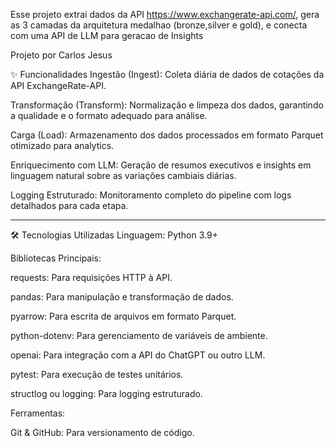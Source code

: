 Esse projeto extrai dados da API  https://www.exchangerate-api.com/, gera as 3 camadas da arquitetura medalhao (bronze,silver e gold), e conecta com uma API de LLM para geracao de Insights

Projeto por Carlos Jesus


✨ Funcionalidades
Ingestão (Ingest): Coleta diária de dados de cotações da API ExchangeRate-API.

Transformação (Transform): Normalização e limpeza dos dados, garantindo a qualidade e o formato adequado para análise.

Carga (Load): Armazenamento dos dados processados em formato Parquet otimizado para analytics.

Enriquecimento com LLM: Geração de resumos executivos e insights em linguagem natural sobre as variações cambiais diárias.

Logging Estruturado: Monitoramento completo do pipeline com logs detalhados para cada etapa.

***
🛠️ Tecnologias Utilizadas
Linguagem: Python 3.9+

Bibliotecas Principais:

requests: Para requisições HTTP à API.

pandas: Para manipulação e transformação de dados.

pyarrow: Para escrita de arquivos em formato Parquet.

python-dotenv: Para gerenciamento de variáveis de ambiente.

openai: Para integração com a API do ChatGPT ou outro LLM.

pytest: Para execução de testes unitários.

structlog ou logging: Para logging estruturado.

Ferramentas:

Git & GitHub: Para versionamento de código.